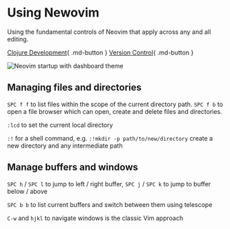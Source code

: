 # Using Newovim

Using the fundamental controls of Neovim that apply across any and all editing.

[Clojure Development](../repl-driven-development/index.md){ .md-button }
[Version Control](../version-control/index.md){ .md-button }

![Neovim startup with dashboard theme](https://raw.githubusercontent.com/practicalli/graphic-design/live/neovim/screenshots/neovim-startup-dashboard-theme-light.png)



## Managing files and directories

`SPC f f` to list files within the scope of the current directory path. `SPC f b` to open a file browser which can open, create and delete files and directories.

`:lcd` to set the current local directory

`:!` for a shell command, e.g. `:!mkdir -p path/to/new/directory` create a new directory and any intermediate path



## Manage buffers and windows

`SPC h` / `SPC l` to jump to left / right buffer,  `SPC j` / `SPC k` to jump to buffer below / above

`SPC b b` to list current buffers and switch between them using telescope

`C-w` and `hjkl` to navigate windows is the classic Vim approach
